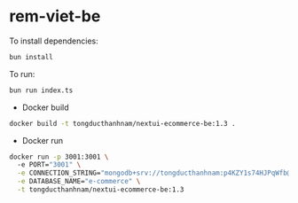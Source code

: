 # rem-viet-be

To install dependencies:

```bash
bun install
```

To run:

```bash
bun run index.ts
```

- Docker build
```bash
docker build -t tongducthanhnam/nextui-ecommerce-be:1.3 .
```

- Docker run
```bash
docker run -p 3001:3001 \                                
  -e PORT="3001" \
  -e CONNECTION_STRING="mongodb+srv://tongducthanhnam:p4KZY1s74HJPqWfb@ecomerce.ocviy.mongodb.net/?retryWrites=true&w=majority&appName=Ecomerce" \
  -e DATABASE_NAME="e-commerce" \
  -t tongducthanhnam/nextui-ecommerce-be:1.3
```
